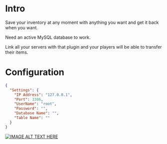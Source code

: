 # Intro

Save your inventory at any moment with anything you want and get it back when you want.

Need an active MySQL database to work.

Link all your servers with that plugin and your players will be able to transfer their items.

# Configuration

```json
{
  "Settings": {
    "IP Address": "127.0.0.1",
    "Port": 3306,
    "UserName": "root",
    "Password": "",
    "Database Name": "",
    "Table Name": ""
  }
}
```


[![IMAGE ALT TEXT HERE](https://img.youtube.com/vi/V_vbQbkSEOU/0.jpg)](https://www.youtube.com/watch?v=V_vbQbkSEOU)
